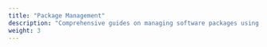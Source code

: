 ```yaml
---
title: "Package Management"
description: "Comprehensive guides on managing software packages using Debian's package management tools such as APT (Advanced Package Tool) and dpkg, including installation, removal, updates, and resolving dependencies."
weight: 3
---
```

